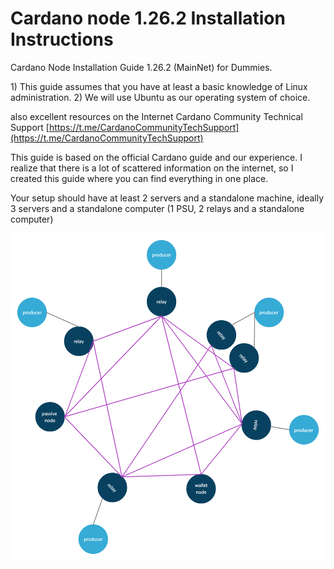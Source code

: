 # Cardano node 1.26.2 Installation Instructions

Cardano Node Installation Guide 1.26.2 \(MainNet\) for Dummies.

1\) This guide assumes that you have at least a basic knowledge of Linux administration. 2\) We will use Ubuntu as our operating system of choice.

also excellent resources on the Internet Cardano Community Technical Support [https://t.me/CardanoCommunityTechSupport](https://t.me/CardanoCommunityTechSupport)

This guide is based on the official Cardano guide and our experience. I realize that there is a lot of scattered information on the internet, so I created this guide where you can find everything in one place. 

Your setup should have at least 2 servers and a standalone machine, ideally 3 servers and a standalone computer \(1 PSU, 2 relays and a standalone computer\)



![](.gitbook/assets/image.png)

